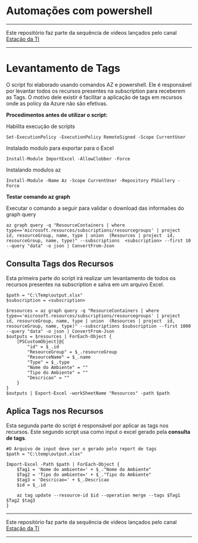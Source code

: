 # Automações com powershell

---
Este repositório faz parte da sequência de videos lançados pelo canal [Estação da TI](https://www.youtube.com/channel/UCyG1GeH1SG6ZqfvNVpVfd5Q)

---

# Levantamento de Tags #
O script foi elaborado usando comandos AZ e powershell. Ele é responsável por levantar todos os recursos presentes na subscription para receberem as Tags. O motivo dele existir é facilitar a aplicação de tags em recursos onde as policy da Azure não são efetivas.

**Procedimentos antes de utilizar o script:**

Habilita execução de scripts

```Set-ExecutionPolicy -ExecutionPolicy RemoteSigned -Scope CurrentUser```

Instalado modulo para exportar para o Excel

```Install-Module ImportExcel -AllowClobber -Force```

Instalando modulos az

```Install-Module -Name Az -Scope CurrentUser -Repository PSGallery -Force```

**Testar comando az graph**

Executar o comando a seguir para validar o download das informaões do graph query 
```
az graph query -q "ResourceContainers | where type=='microsoft.resources/subscriptions/resourcegroups' | project  id, resourceGroup, name, type | union  (Resources | project  id, resourceGroup, name, type)" --subscriptions  <subscription> --first 10 --query "data" -o json | ConvertFrom-Json
```


## Consulta Tags dos Recursos ##
Esta primeira parte do script irá realizar um levantamento de todos os recursos presentes na subscription e salva em um arquivo Excel.

```
$path = "C:\Temp\output.xlsx"
$subscription = <subscription>

$resources = az graph query -q "ResourceContainers | where type=='microsoft.resources/subscriptions/resourcegroups' | project  id, resourceGroup, name, type | union  (Resources | project  id, resourceGroup, name, type)" --subscriptions $subscription --first 1000 --query "data" -o json | ConvertFrom-Json
$outputs = $resources | ForEach-Object {
    [PSCustomObject]@{
        "id" = $_.id
        "ResourceGroup" = $_.resourceGroup
        "ResourceName" = $_.name
        "Type" = $_.type
        "Nome do Ambiente" = ""
        "Tipo do Ambiente" = ""
        "Descricao" = ""
    }
}
$outputs | Export-Excel -workSheetName "Resources" -path $path
```

## Aplica Tags nos Recursos ##
Esta segunda parte do script é responsável por aplicar as tags nos recursos. Este segundo script usa como input o excel gerado pela **consulta de tags**.

```
#O Arquivo de input deve ser o gerado pelo report de tags
$path = "C:\temp\output.xlsx"

Import-Excel -Path $path | ForEach-Object {
    $Tag1 = 'Nome do ambiente=' + $_."Nome do Ambiente"
    $Tag2 = 'Tipo do ambiente=' + $_."Tipo do Ambiente"
    $tag3 = 'Descricao=' + $_.Descricao
    $id = $_.id

    az tag update --resource-id $id --operation merge --tags $Tag1 $Tag2 $tag3
}
```

---
Este repositório faz parte da sequência de videos lançados pelo canal [Estação da TI](https://www.youtube.com/channel/UCyG1GeH1SG6ZqfvNVpVfd5Q)

---
